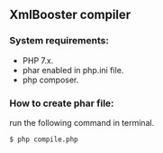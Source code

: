 ## XmlBooster compiler

### System requirements:
- PHP 7.x.
- phar enabled in php.ini file.
- php composer.


### How to create phar file:

run the following command in terminal.
~~~
$ php compile.php
~~~


